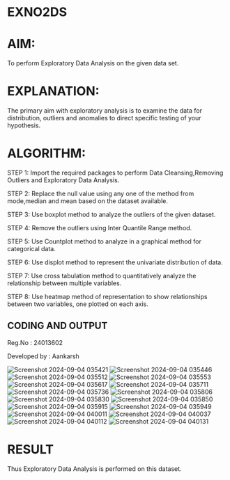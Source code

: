 # EXNO2DS
# AIM:
To perform Exploratory Data Analysis on the given data set.
      
# EXPLANATION:
  The primary aim with exploratory analysis is to examine the data for distribution, outliers and anomalies to direct specific testing of your hypothesis.
  
# ALGORITHM:
STEP 1: Import the required packages to perform Data Cleansing,Removing Outliers and Exploratory Data Analysis.

STEP 2: Replace the null value using any one of the method from mode,median and mean based on the dataset available.

STEP 3: Use boxplot method to analyze the outliers of the given dataset.

STEP 4: Remove the outliers using Inter Quantile Range method.

STEP 5: Use Countplot method to analyze in a graphical method for categorical data.

STEP 6: Use displot method to represent the univariate distribution of data.

STEP 7: Use cross tabulation method to quantitatively analyze the relationship between multiple variables.

STEP 8: Use heatmap method of representation to show relationships between two variables, one plotted on each axis.

## CODING AND OUTPUT
Reg.No : 24013602

Developed by : Aankarsh

![Screenshot 2024-09-04 035421](https://github.com/user-attachments/assets/ffdcfd01-8a5f-4c1c-bfc6-01e5713684b7)
![Screenshot 2024-09-04 035446](https://github.com/user-attachments/assets/41e5ad26-ed3f-4b54-b544-dcf4377b6d71)
![Screenshot 2024-09-04 035512](https://github.com/user-attachments/assets/527ad20c-f7c7-448e-91f9-a32c776f01f4)
![Screenshot 2024-09-04 035553](https://github.com/user-attachments/assets/f7f9dd70-34f2-4a85-8745-13f2c2070e43)
![Screenshot 2024-09-04 035617](https://github.com/user-attachments/assets/a5005077-33c3-4e84-b092-e9970c4c1b79)
![Screenshot 2024-09-04 035711](https://github.com/user-attachments/assets/5670fc13-a958-4b17-adfc-93ac0219d62c)
![Screenshot 2024-09-04 035736](https://github.com/user-attachments/assets/9c839396-166a-46f5-9788-756756349df8)
![Screenshot 2024-09-04 035806](https://github.com/user-attachments/assets/374e6a7a-795d-4501-b090-616ddc1ea2bf)
![Screenshot 2024-09-04 035830](https://github.com/user-attachments/assets/34ad755e-0f89-48fd-9384-ccd24b0cb141)
![Screenshot 2024-09-04 035850](https://github.com/user-attachments/assets/1c7a74d7-0393-4407-b43a-f3534ca83d18)
![Screenshot 2024-09-04 035915](https://github.com/user-attachments/assets/3a89dd50-b246-4344-959a-9b0820a49f19)
![Screenshot 2024-09-04 035949](https://github.com/user-attachments/assets/6df3a545-d966-441c-aa25-51cb06d54faa)
![Screenshot 2024-09-04 040011](https://github.com/user-attachments/assets/058058ed-9b7a-4e32-8061-1d111beb2303)
![Screenshot 2024-09-04 040037](https://github.com/user-attachments/assets/7b0217d4-9537-464c-a1e8-e86d2969bea8)
![Screenshot 2024-09-04 040112](https://github.com/user-attachments/assets/35774a4a-2f30-49f6-afb8-9ef5f3e98b78)
![Screenshot 2024-09-04 040131](https://github.com/user-attachments/assets/4497643e-f188-409c-9e86-17333d59e73e)

# RESULT
Thus Exploratory Data Analysis is performed on this dataset.
